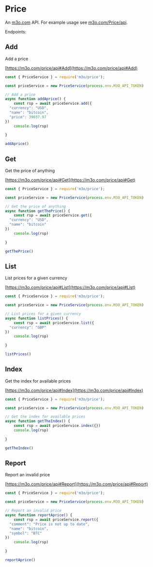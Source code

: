 # Price

An [m3o.com](https://m3o.com) API. For example usage see [m3o.com/Price/api](https://m3o.com/Price/api).

Endpoints:

## Add

Add a price


[https://m3o.com/price/api#Add](https://m3o.com/price/api#Add)

```js
const { PriceService } = require('m3o/price');

const priceService = new PriceService(process.env.M3O_API_TOKEN)

// Add a price
async function addAprice() {
	const rsp = await priceService.add({
  "currency": "USD",
  "name": "bitcoin",
  "price": 39037.97
})
	console.log(rsp)
	
}

addAprice()
```
## Get

Get the price of anything


[https://m3o.com/price/api#Get](https://m3o.com/price/api#Get)

```js
const { PriceService } = require('m3o/price');

const priceService = new PriceService(process.env.M3O_API_TOKEN)

// Get the price of anything
async function getThePrice() {
	const rsp = await priceService.get({
  "currency": "USD",
  "name": "bitcoin"
})
	console.log(rsp)
	
}

getThePrice()
```
## List

List prices for a given currency


[https://m3o.com/price/api#List](https://m3o.com/price/api#List)

```js
const { PriceService } = require('m3o/price');

const priceService = new PriceService(process.env.M3O_API_TOKEN)

// List prices for a given currency
async function listPrices() {
	const rsp = await priceService.list({
  "currency": "GBP"
})
	console.log(rsp)
	
}

listPrices()
```
## Index

Get the index for available prices


[https://m3o.com/price/api#Index](https://m3o.com/price/api#Index)

```js
const { PriceService } = require('m3o/price');

const priceService = new PriceService(process.env.M3O_API_TOKEN)

// Get the index for available prices
async function getTheIndex() {
	const rsp = await priceService.index({})
	console.log(rsp)
	
}

getTheIndex()
```
## Report

Report an invalid price


[https://m3o.com/price/api#Report](https://m3o.com/price/api#Report)

```js
const { PriceService } = require('m3o/price');

const priceService = new PriceService(process.env.M3O_API_TOKEN)

// Report an invalid price
async function reportAprice() {
	const rsp = await priceService.report({
  "comment": "Price is not up to date",
  "name": "bitcoin",
  "symbol": "BTC"
})
	console.log(rsp)
	
}

reportAprice()
```

